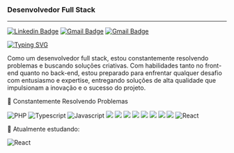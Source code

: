 ### Desenvolvedor Full Stack
---

[![Linkedin Badge](https://img.shields.io/badge/-Illano%20Ayala-151515?style=flat-square&logo=Linkedin&logoColor=white&link=https://www.linkedin.com/in/illano-ayala-b7a528276)](https://www.linkedin.com/in/illano-ayala-b7a528276) 
[![Gmail Badge](https://img.shields.io/badge/-illanoferreira15@gmail.com-151515?style=flat-square&logo=Gmail&logoColor=white&link=mailto:casmei@protonmail.com)](mailto:illanoferreira15@gmail.com)
[![Gmail Badge](https://img.shields.io/badge/-Illano__-151515?style=flat-square&logo=Instagram&logoColor=white&link=https://www.instagram.com/illano__/)](https://www.instagram.com/illano__/)

[![Typing SVG](https://readme-typing-svg.herokuapp.com?font=Fira+Code&weight=100&size=25&pause=1000&color=F7F7F7&vCenter=true&random=false&width=435&lines=Illano+Ayala)](https://git.io/typing-svg)

Como um desenvolvedor full stack, estou constantemente resolvendo problemas e buscando soluções criativas. Com habilidades tanto no front-end quanto no back-end, estou preparado para enfrentar qualquer desafio com entusiasmo e expertise, entregando soluções de alta qualidade que impulsionam a inovação e o sucesso do projeto.
    
🔹 Constantemente Resolvendo Problemas


![PHP](https://img.shields.io/badge/PHP-black?style=for-the-badge&logo=php&logoColor=white)
![Typescript](https://img.shields.io/badge/TypeScript-black?style=for-the-badge&logo=typescript&logoColor=white)
![Javascript](https://img.shields.io/badge/javascript-black.svg?style=for-the-badge&logo=javascript&logoColor=white)
<img src="https://img.shields.io/badge/java-black.svg?style=for-the-badge&logo=openjdk&logoColor=white" />
<img src="https://img.shields.io/badge/spring-black.svg?style=for-the-badge&logo=spring&logoColor=white" />
<img src="https://img.shields.io/badge/apache-black.svg?style=for-the-badge&logo=apache&logoColor=white" />
<img src="https://img.shields.io/badge/mysql-black.svg?style=for-the-badge&logo=mysql&logoColor=white" />
<img src="https://img.shields.io/badge/sqlite-black.svg?style=for-the-badge&logo=sqlite&logoColor=white" />
<img src="https://img.shields.io/badge/MariaDB-black?style=for-the-badge&logo=mariadb&logoColor=white" />
<img src="https://img.shields.io/badge/html5-black.svg?style=for-the-badge&logo=html5&logoColor=white" />
<img src="https://img.shields.io/badge/css3-black.svg?style=for-the-badge&logo=css3&logoColor=white" />
![React](https://img.shields.io/badge/React-black?style=for-the-badge&logo=react&logoColor=white)

🔹 Atualmente estudando:

![React](https://img.shields.io/badge/ESPRESSIF-black?style=for-the-badge&logo=espressif&logoColor=white)







